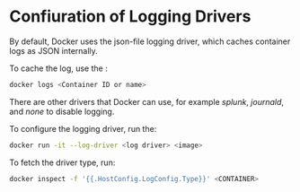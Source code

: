 # Confiuration of Logging Drivers

By default, Docker uses the json-file logging driver, which caches container logs as JSON internally. 

To cache the log, use the :

```bash
docker logs <Container ID or name>
```

There are other drivers that Docker can use, for example *splunk*, *journald*, and *none* to disable logging. 

To configure the logging driver, run the:

```bash
docker run -it --log-driver <log driver> <image>
```

To fetch the driver type, run:

```bash
docker inspect -f '{{.HostConfig.LogConfig.Type}}' <CONTAINER>
```